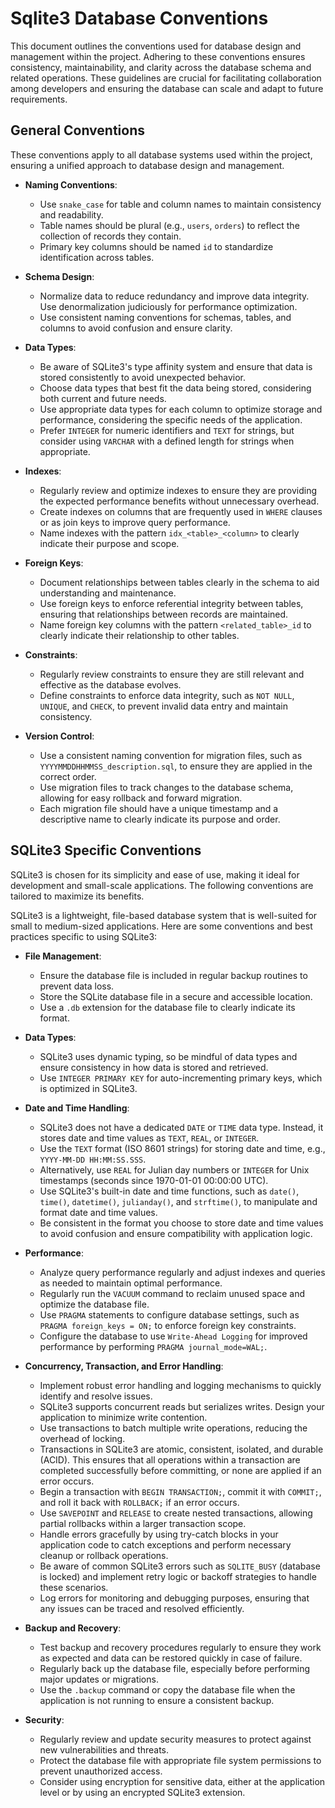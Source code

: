 # Sqlite3 Database Conventions

This document outlines the conventions used for database design and management within the project. Adhering to these conventions ensures consistency, maintainability, and clarity across the database schema and related operations. These guidelines are crucial for facilitating collaboration among developers and ensuring the database can scale and adapt to future requirements.

## General Conventions

These conventions apply to all database systems used within the project, ensuring a unified approach to database design and management.

- **Naming Conventions**:
    - Use `snake_case` for table and column names to maintain consistency and readability.
    - Table names should be plural (e.g., `users`, `orders`) to reflect the collection of records they contain.
    - Primary key columns should be named `id` to standardize identification across tables.

- **Schema Design**:
    - Normalize data to reduce redundancy and improve data integrity. Use denormalization judiciously for performance optimization.
    - Use consistent naming conventions for schemas, tables, and columns to avoid confusion and ensure clarity.

- **Data Types**:
    - Be aware of SQLite3's type affinity system and ensure that data is stored consistently to avoid unexpected behavior.
    - Choose data types that best fit the data being stored, considering both current and future needs.
    - Use appropriate data types for each column to optimize storage and performance, considering the specific needs of the application.
    - Prefer `INTEGER` for numeric identifiers and `TEXT` for strings, but consider using `VARCHAR` with a defined length for strings when appropriate.

- **Indexes**:
    - Regularly review and optimize indexes to ensure they are providing the expected performance benefits without unnecessary overhead.
    - Create indexes on columns that are frequently used in `WHERE` clauses or as join keys to improve query performance.
    - Name indexes with the pattern `idx_<table>_<column>` to clearly indicate their purpose and scope.

- **Foreign Keys**:
    - Document relationships between tables clearly in the schema to aid understanding and maintenance.
    - Use foreign keys to enforce referential integrity between tables, ensuring that relationships between records are maintained.
    - Name foreign key columns with the pattern `<related_table>_id` to clearly indicate their relationship to other tables.

- **Constraints**:
    - Regularly review constraints to ensure they are still relevant and effective as the database evolves.
    - Define constraints to enforce data integrity, such as `NOT NULL`, `UNIQUE`, and `CHECK`, to prevent invalid data entry and maintain consistency.

- **Version Control**:
    - Use a consistent naming convention for migration files, such as `YYYYMMDDHHMMSS_description.sql`, to ensure they are applied in the correct order.
    - Use migration files to track changes to the database schema, allowing for easy rollback and forward migration.
    - Each migration file should have a unique timestamp and a descriptive name to clearly indicate its purpose and order.

## SQLite3 Specific Conventions

SQLite3 is chosen for its simplicity and ease of use, making it ideal for development and small-scale applications. The following conventions are tailored to maximize its benefits.

SQLite3 is a lightweight, file-based database system that is well-suited for small to medium-sized applications. Here are some conventions and best practices specific to using SQLite3:

- **File Management**:
    - Ensure the database file is included in regular backup routines to prevent data loss.
    - Store the SQLite database file in a secure and accessible location.
    - Use a `.db` extension for the database file to clearly indicate its format.

- **Data Types**:
    - SQLite3 uses dynamic typing, so be mindful of data types and ensure consistency in how data is stored and retrieved.
    - Use `INTEGER PRIMARY KEY` for auto-incrementing primary keys, which is optimized in SQLite3.

- **Date and Time Handling**:
    - SQLite3 does not have a dedicated `DATE` or `TIME` data type. Instead, it stores date and time values as `TEXT`, `REAL`, or `INTEGER`.
    - Use the `TEXT` format (ISO 8601 strings) for storing date and time, e.g., `YYYY-MM-DD HH:MM:SS.SSS`.
    - Alternatively, use `REAL` for Julian day numbers or `INTEGER` for Unix timestamps (seconds since 1970-01-01 00:00:00 UTC).
    - Use SQLite3's built-in date and time functions, such as `date()`, `time()`, `datetime()`, `julianday()`, and `strftime()`, to manipulate and format date and time values.
    - Be consistent in the format you choose to store date and time values to avoid confusion and ensure compatibility with application logic.

- **Performance**:
    - Analyze query performance regularly and adjust indexes and queries as needed to maintain optimal performance.
    - Regularly run the `VACUUM` command to reclaim unused space and optimize the database file.
    - Use `PRAGMA` statements to configure database settings, such as `PRAGMA foreign_keys = ON;` to enforce foreign key constraints.
    - Configure the database to use `Write-Ahead Logging` for improved performance by performing `PRAGMA journal_mode=WAL;`.

- **Concurrency, Transaction, and Error Handling**:
    - Implement robust error handling and logging mechanisms to quickly identify and resolve issues.
    - SQLite3 supports concurrent reads but serializes writes. Design your application to minimize write contention.
    - Use transactions to batch multiple write operations, reducing the overhead of locking.
    - Transactions in SQLite3 are atomic, consistent, isolated, and durable (ACID). This ensures that all operations within a transaction are completed successfully before committing, or none are applied if an error occurs.
    - Begin a transaction with `BEGIN TRANSACTION;`, commit it with `COMMIT;`, and roll it back with `ROLLBACK;` if an error occurs.
    - Use `SAVEPOINT` and `RELEASE` to create nested transactions, allowing partial rollbacks within a larger transaction scope.
    - Handle errors gracefully by using try-catch blocks in your application code to catch exceptions and perform necessary cleanup or rollback operations.
    - Be aware of common SQLite3 errors such as `SQLITE_BUSY` (database is locked) and implement retry logic or backoff strategies to handle these scenarios.
    - Log errors for monitoring and debugging purposes, ensuring that any issues can be traced and resolved efficiently.

- **Backup and Recovery**:
    - Test backup and recovery procedures regularly to ensure they work as expected and data can be restored quickly in case of failure.
    - Regularly back up the database file, especially before performing major updates or migrations.
    - Use the `.backup` command or copy the database file when the application is not running to ensure a consistent backup.

- **Security**:
    - Regularly review and update security measures to protect against new vulnerabilities and threats.
    - Protect the database file with appropriate file system permissions to prevent unauthorized access.
    - Consider using encryption for sensitive data, either at the application level or by using an encrypted SQLite3 extension.

